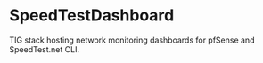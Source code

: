 # SpeedTestDashboard
TIG stack hosting network monitoring dashboards for pfSense and SpeedTest.net CLI.
